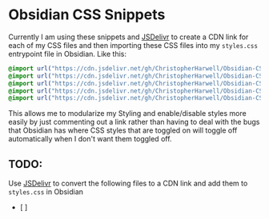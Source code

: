 # Obsidian CSS Snippets

Currently I am using these snippets and [JSDelivr](https://www.jsdelivr.com/github) to create a CDN link for each of my CSS files and then importing these CSS files into my `styles.css` entrypoint file in Obsidian. Like this:

```css
@import url("https://cdn.jsdelivr.net/gh/ChristopherHarwell/Obsidian-CSS@main/Dasboard.css");
@import url("https://cdn.jsdelivr.net/gh/ChristopherHarwell/Obsidian-CSS@main/Active_Note.css");
@import url("https://cdn.jsdelivr.net/gh/ChristopherHarwell/Obsidian-CSS@main/Callouts.css");
@import url("https://cdn.jsdelivr.net/gh/ChristopherHarwell/Obsidian-CSS@main/Hide_Folders.css");
@import url("https://cdn.jsdelivr.net/gh/ChristopherHarwell/Obsidian-CSS@main/Hide_Frontmatter.css");
```

This allows me to modularize my Styling and enable/disable styles more easily by just commenting out a link rather than having to deal with the bugs that Obsidian has where CSS styles that are toggled on will toggle off automatically when I don't want them toggled off.

## TODO:
Use [JSDelivr](https://www.jsdelivr.com/github) to convert the following files to a CDN link and add them to `styles.css` in Obsidian
- [ ] 
